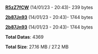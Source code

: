 [**R5zZ7fCW**](/data/R5zZ7fCW.txt) (14/01/23 - 20:43)- 239 bytes

[**2b87Jn93**](/data/2b87Jn93.txt) (14/01/23 - 20:43)- 1744 bytes

[**2b87Jn93**](/data/2b87Jn93.txt) (14/01/23 - 20:43)- 1744 bytes

**Total Datas**: 4369

**Total Size**: 27.16 MB / 27.2 MB